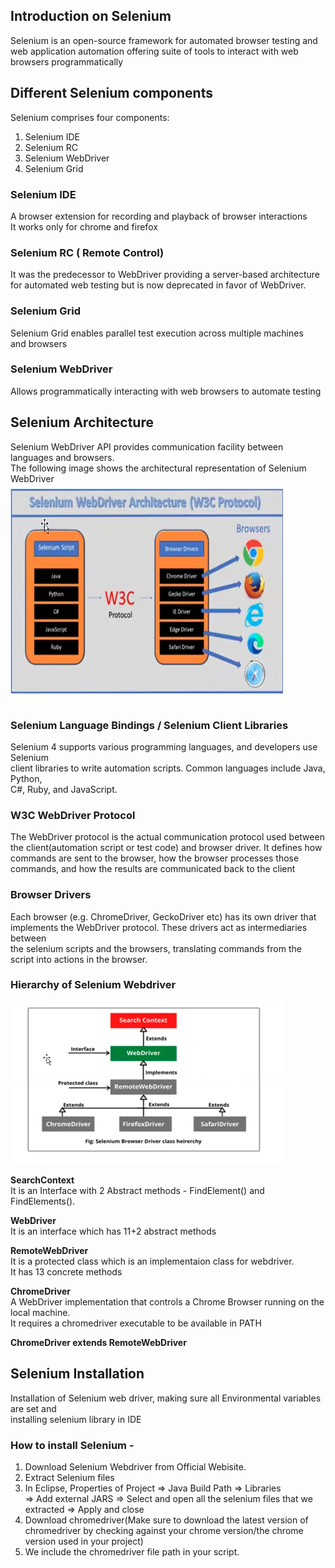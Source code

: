 ## Introduction on Selenium
Selenium is an open-source framework for automated browser testing and web application automation offering suite of tools to interact with web browsers programmatically

## Different Selenium components
Selenium comprises four components:
1. Selenium IDE
2. Selenium RC
3. Selenium WebDriver
4. Selenium Grid

### Selenium IDE
A browser extension for recording and playback of browser interactions  
It works only for chrome and firefox

### Selenium RC ( Remote Control)
It was the predecessor to WebDriver providing a server-based architecture for automated web testing but is now deprecated in favor of WebDriver.

### Selenium Grid
Selenium Grid enables parallel test execution across multiple machines  
and browsers

### Selenium WebDriver
Allows  programmatically interacting with web browsers to automate testing

## Selenium Architecture
Selenium WebDriver API provides communication facility between languages and browsers.  
The following image shows the architectural representation of Selenium WebDriver
![selenium webdriver architecture](image.png)

### Selenium Language Bindings / Selenium Client Libraries
Selenium 4 supports various programming languages, and developers use Selenium  
client libraries to write automation scripts. Common languages include Java, Python,  
C#, Ruby, and JavaScript.  

### W3C WebDriver Protocol
The WebDriver protocol is the actual communication protocol used between the   client(automation script or test code) and browser driver. It defines how   
commands are sent to the browser, how the browser processes those commands, and   how the results are communicated back to the client  

### Browser Drivers
Each browser (e.g. ChromeDriver, GeckoDriver etc) has its own driver that  
implements the WebDriver protocol. These drivers act as intermediaries between  
the selenium scripts and the browsers, translating commands from the script into actions in the browser.

### Hierarchy of Selenium Webdriver
![Selenium browser driver class heirerchy](image-1.png)

**SearchContext**  
It is an Interface with 2 Abstract methods - FindElement() and FindElements().


**WebDriver**  
It is an interface which has 11+2 abstract methods  

**RemoteWebDriver**  
It is a protected class which is an implementaion class for webdriver.  
It has 13 concrete methods

**ChromeDriver**  
A WebDriver implementation that controls a Chrome Browser running on the local machine.  
It requires a chromedriver executable to be available in PATH  

**ChromeDriver extends RemoteWebDriver**

## Selenium Installation
Installation of Selenium web driver, making sure all Environmental variables are set and  
installing selenium library in IDE

### How to install Selenium -
1) Download Selenium Webdriver from Official Webisite.
2) Extract Selenium files
3) In Eclipse, Properties of Project => Java Build Path => Libraries  
=> Add external JARS => Select and open all the selenium files that we extracted => Apply and close
4) Download chromedriver(Make sure to download the latest version of chromedriver by checking against your chrome version/the chrome version used in your project)
5) We include the chromedriver file path in your script.